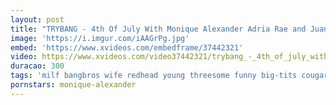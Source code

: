 ```yaml
---
layout: post
title: "TRYBANG - 4th Of July With Monique Alexander Adria Rae and Juan El Caballo Loco"
image: 'https://i.imgur.com/iAAGrPg.jpg'
embed: 'https://www.xvideos.com/embedframe/37442321'
video: https://www.xvideos.com/video37442321/trybang_-_4th_of_july_with_monique_alexander_adria_rae_and_juan_el_caballo_loco
duracao: 300
tags: 'milf bangbros wife redhead young threesome funny big-tits cougar big-cock big-dick bbq step-mom monique-alexander bang-bros stepmom-videos adria-rae juan-el-caballo-loco mom-is-horny mih16544'
pornstars: monique-alexander
---
```

